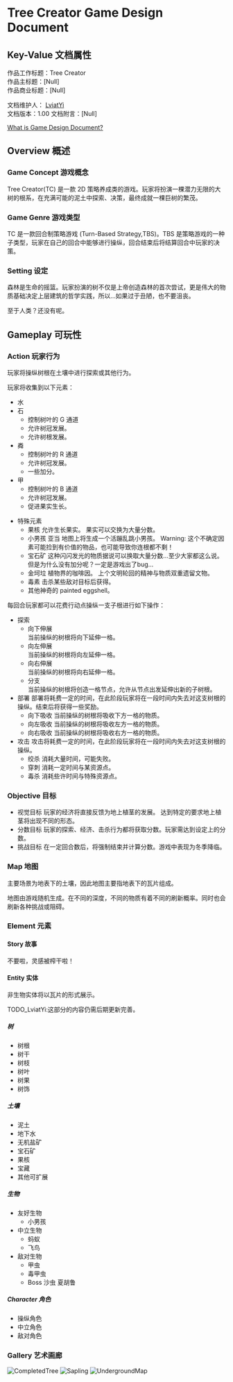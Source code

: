 # Tree Creator Game Design Document

## Key-Value 文档属性

作品工作标题：Tree Creator  
作品主标题：[Null]  
作品商业标题：[Null]

文档维护人： [LviatYi][lviatyiaddr]  
文档版本：1.00
文档附言：[Null]  

<!--
    TODO_LviatYi: 更新文档附言
-->

[What is Game Design Document?][gdd-wiki]

## Overview 概述

### Game Concept 游戏概念

Tree Creator(TC) 是一款 2D 策略养成类的游戏。玩家将扮演一棵潜力无限的大树的根系，在充满可能的泥土中探索、决策，最终成就一棵巨树的繁茂。

### Game Genre 游戏类型

TC 是一款回合制策略游戏 (Turn-Based Strategy,TBS)。TBS 是策略游戏的一种子类型，玩家在自己的回合中能够进行操纵，回合结束后将结算回合中玩家的决策。

### Setting 设定

森林是生命的摇篮。玩家扮演的树不仅是上帝创造森林的首次尝试，更是伟大的物质基础决定上层建筑的哲学实践，所以...如果过于丑陋，也不要沮丧。

至于人类？还没有呢。

## Gameplay 可玩性

### Action 玩家行为

玩家将操纵树根在土壤中进行探索或其他行为。

玩家将收集到以下元素：

- 水
- 石
  - 控制树叶的 G 通道
  - 允许树冠发展。
  - 允许树根发展。
- 粦
  - 控制树叶的 R 通道
  - 允许树冠发展。
  - 一些加分。
- 甲
  - 控制树叶的 B 通道
  - 允许树冠发展。
  - 促进果实生长。

<!-- 
    TODO_LviatYi:可依据生物学继续补充设定。
-->

- 特殊元素
  - 果核
    允许生长果实。
    果实可以交换为大量分数。
  - 小男孩 亚当
  地图上将生成一个活蹦乱跳小男孩。
  Warning: 这个不确定因素可能捡到有价值的物品，也可能导致你连根都不剩！
  - 宝石矿
  这种闪闪发光的物质据说可以换取大量分数...至少大家都这么说。
  但是为什么没有加分呢？一定是游戏出了bug...
  - 金坷垃
  植物界的咖啡因。
  上个文明轮回的精神与物质双重遗留文物。
  - 毒素
  击杀某些敌对目标后获得。
  - 其他神奇的 painted eggshell。

每回合玩家都可以花费行动点操纵一支子根进行如下操作：

- 探索
  - 向下伸展  
    当前操纵的树根将向下延伸一格。
  - 向左伸展  
    当前操纵的树根将向左延伸一格。
  - 向右伸展  
    当前操纵的树根将向右延伸一格。
  - 分支  
    当前操纵的树根将创造一格节点，允许从节点出发延伸出新的子树根。
- 部署
  部署将耗费一定的时间，在此阶段玩家将在一段时间内失去对这支树根的操纵。结束后将获得一些奖励。
  - 向下吸收
    当前操纵的树根将吸收下方一格的物质。
  - 向左吸收
    当前操纵的树根将吸收左方一格的物质。
  - 向右吸收
    当前操纵的树根将吸收右方一格的物质。
- 攻击
  攻击将耗费一定的时间，在此阶段玩家将在一段时间内失去对这支树根的操纵。
  - 绞杀
  消耗大量时间，可能失败。
  - 穿刺
  消耗一定时间与某资源点。
  - 毒杀
  消耗些许时间与特殊资源点。

### Objective 目标

- 视觉目标
  玩家的经济将直接反馈为地上植茎的发展。
  达到特定的要求地上植茎将出现不同的形态。
- 分数目标
  玩家的探索、经济、击杀行为都将获取分数。玩家需达到设定上的分数。
- 挑战目标
  在一定回合数后，将强制结束并计算分数。游戏中表现为冬季降临。

### Map 地图

主要场景为地表下的土壤，因此地图主要指地表下的瓦片组成。

地图由游戏随机生成。在不同的深度，不同的物质有着不同的刷新概率。同时也会刷新各种挑战或阻碍。

### Element 元素

#### Story 故事

不要啦，灵感被榨干啦！

#### Entity 实体

非生物实体将以瓦片的形式展示。

TODO_LviatYi:这部分的内容仍需后期更新完善。

##### 树

- 树根
- 树干
- 树枝
- 树叶
- 树果
- 树饰

##### 土壤

- 泥土
- 地下水
- 无机盐矿
- 宝石矿
- 果核
- 宝藏
- 其他可扩展

##### 生物

- 友好生物
  - 小男孩
- 中立生物
  - 蚂蚁
  - 飞鸟
- 敌对生物
  - 甲虫
  - 毒甲虫
  - Boss 沙虫 夏胡鲁

##### Character 角色

- 操纵角色
- 中立角色
- 敌对角色

### Gallery 艺术画廊

![CompletedTree](./assets/pic/CompletedTree.png "概念图-游戏后期玩家养成的巨树")
![Sapling](./assets/pic/Sapling.png "概念图-初期树苗")
![UndergroundMap](./assets/pic/UndergroundMap.png "概念图-地下土壤地图")

[gdd-wiki]: https://en.wikipedia.org/wiki/Game_design_document
[lviatyiaddr]: mailto:LviatYi@qq.com
